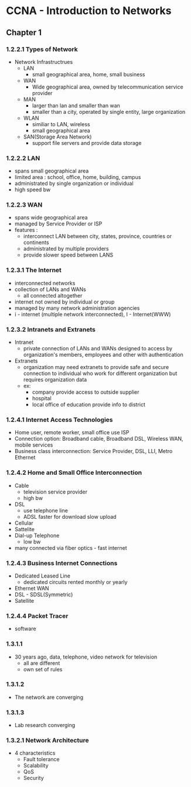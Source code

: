 #  CCNA - Introduction to Networks
## Chapter 1
### 1.2.2.1 Types of Network
- Network Infrastructrues
  - LAN
    - small geographical area, home, small business
  - WAN
    - Wide geographical area, owned by telecommunication service provider
  - MAN
    - larger than lan and smaller than wan
    - smaller than a city, operated by single entity, large organization
  - WLAN
    - similiar to LAN, wireless
    - small geographical area
  - SAN(Storage Area Network)
    - support file servers and provide data storage

### 1.2.2.2 LAN
 - spans small geographical area
 - limited area : school, office, home, building, campus
 - administrated by single organization or individual
 - high speed bw
### 1.2.2.3 WAN
 - spans wide geographical area
 - managed by Service Provider or ISP
 - features :
   - interconnect LAN between city, states, province, countries or continents
   - administrated by multiple providers
   - provide slower speed between LANS
### 1.2.3.1 The Internet
 - interconnected networks
 - collection of LANs and WANs
   - all connected altogether
 - internet not owned by individual or group
 - managed by many network administration agencies
 - i - internet (multiple network interconnected), I - Internet(WWW)
### 1.2.3.2 Intranets and Extranets
 - Intranet
   - private connection of LANs and WANs designed to access by organization's members, employees and other with authentication
 - Extranets
   - organization may need extranets to provide safe and secure connection to individual who work for different organization but requires organization data
   - ex:
     - company provide access to outside supplier
     - hospital
     - local office of education provide info to district
### 1.2.4.1 Internet Access Technologies
 - Home user, remote worker, small office use ISP
 - Connection option: Broadband cable, Broadband DSL, Wireless WAN, mobile services
 - Business class interconnection: Service Provider, DSL, LLI, Metro Ethernet
### 1.2.4.2 Home and Small Office Interconnection
 - Cable
   - television service provider
   - high bw
 - DSL
   - use telephone line
   - ADSL faster for download slow upload
 - Cellular
 - Sattelite
 - Dial-up Telephone
   - low bw
 - many connected via fiber optics - fast internet
### 1.2.4.3 Business Internet Connections
 - Dedicated Leased Line
   - dedicated circuits rented monthly or yearly
 - Ethernet WAN
 - DSL - SDSL(Symmetric)
 - Satellite
### 1.2.4.4 Packet Tracer
 - software 
### 1.3.1.1
 - 30 years ago, data, telephone, video network for television
   - all are different
   - own set of rules
### 1.3.1.2
 - The network are converging
### 1.3.1.3
 - Lab research converging
### 1.3.2.1 Network Architecture 
 - 4 characteristics
   - Fault tolerance
   - Scalability
   - QoS
   - Security